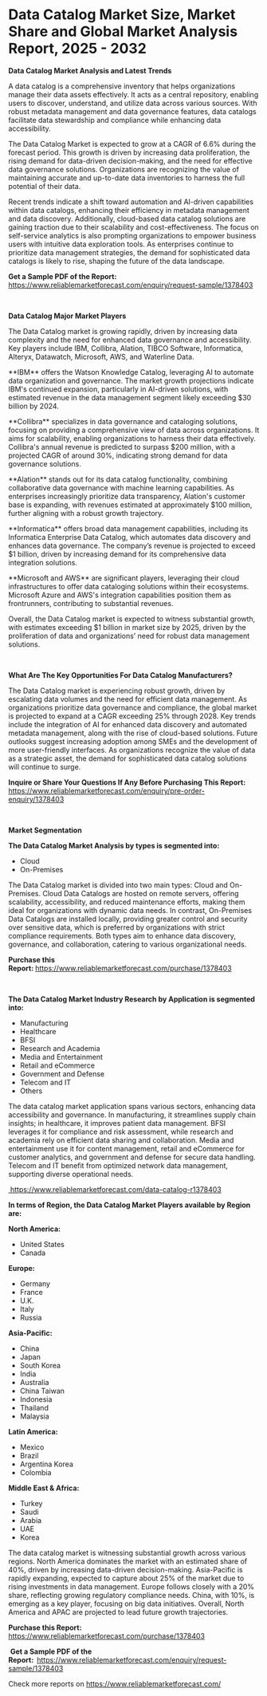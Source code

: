 <p><h1>Data Catalog Market Size, Market Share and Global Market Analysis Report, 2025 - 2032</h1></p><p><strong>Data Catalog Market Analysis and Latest Trends</strong></p>
<p><p>A data catalog is a comprehensive inventory that helps organizations manage their data assets effectively. It acts as a central repository, enabling users to discover, understand, and utilize data across various sources. With robust metadata management and data governance features, data catalogs facilitate data stewardship and compliance while enhancing data accessibility.</p><p>The Data Catalog Market is expected to grow at a CAGR of 6.6% during the forecast period. This growth is driven by increasing data proliferation, the rising demand for data-driven decision-making, and the need for effective data governance solutions. Organizations are recognizing the value of maintaining accurate and up-to-date data inventories to harness the full potential of their data.</p><p>Recent trends indicate a shift toward automation and AI-driven capabilities within data catalogs, enhancing their efficiency in metadata management and data discovery. Additionally, cloud-based data catalog solutions are gaining traction due to their scalability and cost-effectiveness. The focus on self-service analytics is also prompting organizations to empower business users with intuitive data exploration tools. As enterprises continue to prioritize data management strategies, the demand for sophisticated data catalogs is likely to rise, shaping the future of the data landscape.</p></p>
<p><strong>Get a Sample PDF of the Report:&nbsp;</strong> <a href="https://www.reliablemarketforecast.com/enquiry/request-sample/1378403?utm_campaign=2336&utm_medium=2&utm_source=Github&utm_content=ia&utm_term=09032025&utm_id=data-catalog">https://www.reliablemarketforecast.com/enquiry/request-sample/1378403</a></p>
<p>&nbsp;</p>
<p><strong>Data Catalog Major Market Players</strong></p>
<p><p>The Data Catalog market is growing rapidly, driven by increasing data complexity and the need for enhanced data governance and accessibility. Key players include IBM, Collibra, Alation, TIBCO Software, Informatica, Alteryx, Datawatch, Microsoft, AWS, and Waterline Data.</p><p>**IBM** offers the Watson Knowledge Catalog, leveraging AI to automate data organization and governance. The market growth projections indicate IBM's continued expansion, particularly in AI-driven solutions, with estimated revenue in the data management segment likely exceeding $30 billion by 2024.</p><p>**Collibra** specializes in data governance and cataloging solutions, focusing on providing a comprehensive view of data across organizations. It aims for scalability, enabling organizations to harness their data effectively. Collibra's annual revenue is predicted to surpass $200 million, with a projected CAGR of around 30%, indicating strong demand for data governance solutions.</p><p>**Alation** stands out for its data catalog functionality, combining collaborative data governance with machine learning capabilities. As enterprises increasingly prioritize data transparency, Alation's customer base is expanding, with revenues estimated at approximately $100 million, further aligning with a robust growth trajectory.</p><p>**Informatica** offers broad data management capabilities, including its Informatica Enterprise Data Catalog, which automates data discovery and enhances data governance. The company’s revenue is projected to exceed $1 billion, driven by increasing demand for its comprehensive data integration solutions.</p><p>**Microsoft and AWS** are significant players, leveraging their cloud infrastructures to offer data cataloging solutions within their ecosystems. Microsoft Azure and AWS's integration capabilities position them as frontrunners, contributing to substantial revenues.</p><p>Overall, the Data Catalog market is expected to witness substantial growth, with estimates exceeding $1 billion in market size by 2025, driven by the proliferation of data and organizations’ need for robust data management solutions.</p></p>
<p>&nbsp;</p>
<p><strong>What Are The Key Opportunities For Data Catalog Manufacturers?</strong></p>
<p><p>The Data Catalog market is experiencing robust growth, driven by escalating data volumes and the need for efficient data management. As organizations prioritize data governance and compliance, the global market is projected to expand at a CAGR exceeding 25% through 2028. Key trends include the integration of AI for enhanced data discovery and automated metadata management, along with the rise of cloud-based solutions. Future outlooks suggest increasing adoption among SMEs and the development of more user-friendly interfaces. As organizations recognize the value of data as a strategic asset, the demand for sophisticated data catalog solutions will continue to surge.</p></p>
<p><strong>Inquire or Share Your Questions If Any Before Purchasing This Report:</strong> <a href="https://www.reliablemarketforecast.com/enquiry/pre-order-enquiry/1378403?utm_campaign=2336&utm_medium=2&utm_source=Github&utm_content=ia&utm_term=09032025&utm_id=data-catalog">https://www.reliablemarketforecast.com/enquiry/pre-order-enquiry/1378403</a></p>
<p>&nbsp;</p>
<p><strong>Market Segmentation</strong></p>
<p><strong>The Data Catalog Market Analysis by types is segmented into:</strong></p>
<p><ul><li>Cloud</li><li>On-Premises</li></ul></p>
<p><p>The Data Catalog market is divided into two main types: Cloud and On-Premises. Cloud Data Catalogs are hosted on remote servers, offering scalability, accessibility, and reduced maintenance efforts, making them ideal for organizations with dynamic data needs. In contrast, On-Premises Data Catalogs are installed locally, providing greater control and security over sensitive data, which is preferred by organizations with strict compliance requirements. Both types aim to enhance data discovery, governance, and collaboration, catering to various organizational needs.</p></p>
<p><strong>Purchase this Report:&nbsp;</strong><a href="https://www.reliablemarketforecast.com/purchase/1378403?utm_campaign=2336&utm_medium=2&utm_source=Github&utm_content=ia&utm_term=09032025&utm_id=data-catalog">https://www.reliablemarketforecast.com/purchase/1378403</a></p>
<p>&nbsp;</p>
<p><strong>The Data Catalog Market Industry Research by Application is segmented into:</strong></p>
<p><ul><li>Manufacturing</li><li>Healthcare</li><li>BFSI</li><li>Research and Academia</li><li>Media and Entertainment</li><li>Retail and eCommerce</li><li>Government and Defense</li><li>Telecom and IT</li><li>Others</li></ul></p>
<p><p>The data catalog market application spans various sectors, enhancing data accessibility and governance. In manufacturing, it streamlines supply chain insights; in healthcare, it improves patient data management. BFSI leverages it for compliance and risk assessment, while research and academia rely on efficient data sharing and collaboration. Media and entertainment use it for content management, retail and eCommerce for customer analytics, and government and defense for secure data handling. Telecom and IT benefit from optimized network data management, supporting diverse operational needs.</p></p>
<p><a href="https://www.reliablemarketforecast.com/data-catalog-r1378403?utm_campaign=2336&utm_medium=2&utm_source=Github&utm_content=ia&utm_term=09032025&utm_id=data-catalog">&nbsp;https://www.reliablemarketforecast.com/data-catalog-r1378403</a></p>
<p><strong>In terms of Region, the Data Catalog Market Players available by Region are:</strong></p>
<p>
    <p> <strong> North America: </strong>
        <ul>
            <li>United States</li>
            <li>Canada</li>
        </ul>
        </p> 
    <p> <strong> Europe: </strong>
        <ul>
            <li>Germany</li>
            <li>France</li>
            <li>U.K.</li>
            <li>Italy</li>
            <li>Russia</li>
        </ul>
        </p> 
    <p> <strong> Asia-Pacific: </strong>
        <ul>
            <li>China</li>
            <li>Japan</li>
            <li>South Korea</li>
            <li>India</li>
            <li>Australia</li>
            <li>China Taiwan</li>
            <li>Indonesia</li>
            <li>Thailand</li>
            <li>Malaysia</li>
        </ul>
        </p> 
    <p> <strong> Latin America: </strong>
        <ul>
            <li>Mexico</li>
            <li>Brazil</li>
            <li>Argentina Korea</li>
            <li>Colombia</li>
        </ul>
        </p> 
    <p> <strong> Middle East & Africa: </strong>
        <ul>
            <li>Turkey</li>
            <li>Saudi</li>
            <li>Arabia</li>
            <li>UAE</li>
            <li>Korea</li>
        </ul>
    </p>
    </p>
<p><p>The data catalog market is witnessing substantial growth across various regions. North America dominates the market with an estimated share of 40%, driven by increasing data-driven decision-making. Asia-Pacific is rapidly expanding, expected to capture about 25% of the market due to rising investments in data management. Europe follows closely with a 20% share, reflecting growing regulatory compliance needs. China, with 10%, is emerging as a key player, focusing on big data initiatives. Overall, North America and APAC are projected to lead future growth trajectories.</p></p>
<p><strong>Purchase this Report: </strong><a href="https://www.reliablemarketforecast.com/purchase/1378403?utm_campaign=2336&utm_medium=2&utm_source=Github&utm_content=ia&utm_term=09032025&utm_id=data-catalog">https://www.reliablemarketforecast.com/purchase/1378403</a></p>
<p>&nbsp;<strong>Get a Sample PDF of the Report:&nbsp;&nbsp;</strong><a href="https://www.reliablemarketforecast.com/enquiry/request-sample/1378403?utm_campaign=2336&utm_medium=2&utm_source=Github&utm_content=ia&utm_term=09032025&utm_id=data-catalog">https://www.reliablemarketforecast.com/enquiry/request-sample/1378403</a></p>
<p><strong></strong></p>
<p>Check more reports on <a href="https://www.reliablemarketforecast.com/?utm_campaign=2336&utm_medium=2&utm_source=Github&utm_content=ia&utm_term=09032025&utm_id=data-catalog">https://www.reliablemarketforecast.com/</a></p>